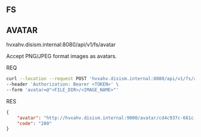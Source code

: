 ## FS 

## AVATAR
hvxahv.disism.internal:8080/api/v1/fs/avatar

Accept PNG/JPEG format images as avatars.

REQ
```bash
curl --location --request POST 'hvxahv.disism.internal:8080/api/v1/fs/avatar' \
--header 'Authorization: Bearer <TOKEN>' \
--form 'avatar=@"<FILE_DIR>/<IMAGE_NAME>"'
```
RES
```json
{
    "avatar": "http://hvxahv.disism.internal:9000/avatar/cd4c937c-661c-4b6e-80b4-58afaf1b7fcc.jpeg",
    "code": "200"
}
```